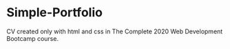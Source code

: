 # Simple-Portfolio

CV created only with html and css in The Complete 2020 Web Development Bootcamp course. 

